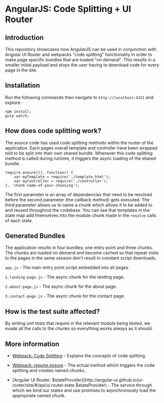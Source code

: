 # AngularJS: Code Splitting + UI Router

## Introduction

This repository showcases how AngularJS can be used in conjunction with Angular
UI Router and webpacks "code splitting" functionality in order to make page
specific bundles that are loaded "on demand". This results in a smaller initial
payload and stops the user having to download code for every page in the site.

## Installation

Run the following commands then navigate to `http://localhost:4321` and explore:

    npm install;
    gulp watch;

## How does code splitting work?

The source code has used code splitting methods within the router of the
application. Each pages overall template and controller have been wrapped told
to be split into their own shared bundle. Whenever this code splitting method
is called during runtime, it triggers the async loading of the shared bundle.

    require.ensure([], function() {
        var myTemplate = require('./template.html');
        var myController = require('./controller');
    }, 'chunk-name-of-your-choosing');

The first parameter is an array of dependencies that need to be resolved before
the second parameter (the callback method) gets executed. The third parameter
allows us to name a chunk which allows it to be added to and reused throughout
the codebase. You can see that templates in the state map add themselves into
the module chunk made in the `resolve` calls of each state.

## Generated Bundles

The application results in four bundles; one entry point and three chunks. The
chunks are loaded on demand and become cached so that repeat visits to the pages
in the same session don't result in constant script downloads.

`app.js` - The main entry point script embedded into all pages.

`1.landing-page.js` - The async chunk for the landing page.

`2.about-page.js` - The async chunk for the about page.

`3.contact-page.js` - The async chunk for the contact page.

## How is the test suite affected?
By writing unit tests that require in the relevant module being tested, we evade
all the calls to the chunks so everything works always as it should.

## More information
* [Webpack: Code Splitting](https://webpack.github.io/docs/code-splitting.html) -
  Explains the concepts of code splitting.

* [Webpack: require.ensure](https://webpack.github.io/docs/code-splitting.html#commonjs-require-ensure) -
  The actual method which triggers the code splitting and creates named chunks.

* [Angular UI Router: $stateProvider](http://angular-ui.github.io/ui-router/site/#/api/ui.router.state.$stateProvider) -
  The service through which we bind our states and use promises to asynchronously load the appropriate named chunk.